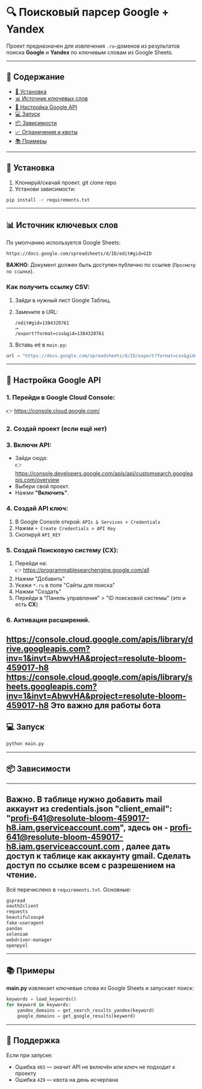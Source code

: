 # 🔍 Поисковый парсер Google + Yandex

Проект предназначен для извлечения `.ru`-доменов из результатов поиска **Google** и **Yandex** по ключевым словам из Google Sheets.

---

## 📁 Содержание

- [🚀 Установка](#-установка)
- [📊 Источник ключевых слов](#-источник-ключевых-слов)
- [🔧 Настройка Google API](#-настройка-google-api)
- [💻 Запуск](#-запуск)
- [📦 Зависимости](#-зависимости)
- [📈 Ограничения и квоты](#-ограничения-и-квоты)
- [📚 Примеры](#-примеры)

---

## 🚀 Установка

1. Клонируй/скачай проект. git clone repo
2. Установи зависимости:

```bash
pip install -r requirements.txt
```

---

## 📊 Источник ключевых слов

По умолчанию используется Google Sheets:
```
https://docs.google.com/spreadsheets/d/ID/edit#gid=GID
```

**ВАЖНО**: Документ должен быть доступен публично по ссылке (`Просмотр по ссылке`).

### Как получить ссылку CSV:

1. Зайди в нужный лист Google Таблиц.
2. Замените в URL:
   ```
   /edit#gid=1384320761
   ⟶
   /export?format=csv&gid=1384320761
   ```

3. Вставь её в `main.py`:

```python
url = "https://docs.google.com/spreadsheets/d/ID/export?format=csv&gid=GID"
```

---

## 🔧 Настройка Google API

### 1. Перейди в Google Cloud Console:
👉 https://console.cloud.google.com/

### 2. Создай проект (если ещё нет)

### 3. Включи API:
- Зайди сюда:  
  👉 https://console.developers.google.com/apis/api/customsearch.googleapis.com/overview  
- Выбери свой проект.
- Нажми **"Включить"**.

### 4. Создай API ключ:

1. В Google Console открой: `APIs & Services > Credentials`
2. Нажми `+ Create Credentials > API Key`
3. Скопируй `API_KEY`

### 5. Создай Поисковую систему (CX):

1. Перейди на:  
   👉 https://programmablesearchengine.google.com/all
2. Нажми "Добавить"
3. Укажи `*.ru` в поле "Сайты для поиска"
4. Нажми "Создать"
5. Перейди в "Панель управления" > "ID поисковой системы" (это и есть **CX**)

### 6. Активация расширений.
   https://console.cloud.google.com/apis/library/drive.googleapis.com?inv=1&invt=AbwvHA&project=resolute-bloom-459017-h8
   https://console.cloud.google.com/apis/library/sheets.googleapis.com?inv=1&invt=AbwvHA&project=resolute-bloom-459017-h8
   Это важно для работы бота
---

## 💻 Запуск

```bash
python main.py
```

---

## 📦 Зависимости

---
Важно. 
В таблице нужно добавить mail аккаунт из credentials.json "client_email": "profi-641@resolute-bloom-459017-h8.iam.gserviceaccount.com", здесь он - profi-641@resolute-bloom-459017-h8.iam.gserviceaccount.com , далее дать доступ к таблице как аккаунту gmail. Сделать доступ по ссылке всем с разрешением на чтение.
---

Всё перечислено в `requirements.txt`. Основные:

```txt
gspread
oauth2client
requests
beautifulsoup4
fake-useragent
pandas
selenium
webdriver-manager
openpyxl
```


---

## 📚 Примеры

**main.py** извлекает ключевые слова из Google Sheets и запускает поиск:

```python
keywords = load_keywords()
for keyword in keywords:
    yandex_domains = get_search_results_yandex(keyword)
    google_domains = get_google_results(keyword)
```

---

## 🧠 Поддержка

Если при запуске:
- Ошибка `403` — значит API не включён или ключ не подходит к проекту
- Ошибка `429` — квота на день исчерпана
